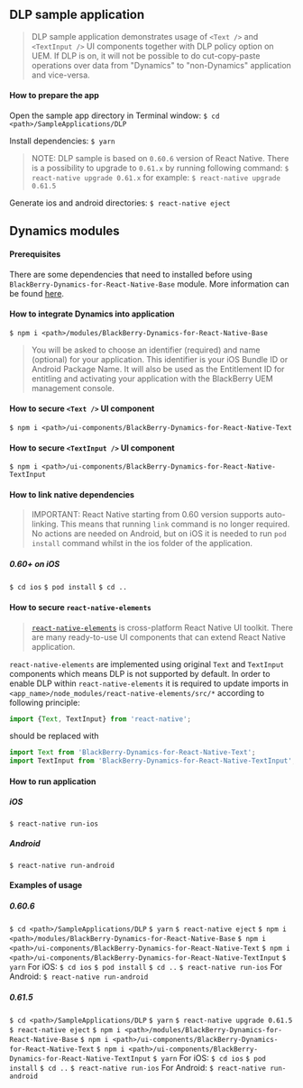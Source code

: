 ## DLP sample application
> DLP sample application demonstrates usage of `<Text />` and `<TextInput />` UI components together with DLP policy option on UEM. If DLP is on, it will not be possible to do cut-copy-paste operations over data from "Dynamics" to "non-Dynamics" application and vice-versa.

#### How to prepare the app
Open the sample app directory in Terminal window:
`$ cd <path>/SampleApplications/DLP`

Install dependencies:
`$ yarn`

> NOTE: DLP sample is based on `0.60.6` version of React Native. There is a possibility to upgrade to `0.61.x` by running following command:
`$ react-native upgrade 0.61.x`
for example:
`$ react-native upgrade 0.61.5`

Generate ios and android directories:
`$ react-native eject`

## Dynamics modules
#### Prerequisites
There are some dependencies that need to installed before using `BlackBerry-Dynamics-for-React-Native-Base` module. More information can be found [here](https://github.com/blackberry/BlackBerry-Dynamics-React-Native-SDK/tree/master/modules/BlackBerry-Dynamics-for-React-Native-Base#Preconditions).
#### How to integrate Dynamics into application
	$ npm i <path>/modules/BlackBerry-Dynamics-for-React-Native-Base
	
> You will be asked to choose an identifier (required) and name (optional) for your application. This identifier is your iOS Bundle ID or Android Package Name. It will also be used as the Entitlement ID for entitling and activating your application with the BlackBerry UEM management console.

#### How to secure `<Text />` UI component
	$ npm i <path>/ui-components/BlackBerry-Dynamics-for-React-Native-Text

#### How to secure `<TextInput />` UI component
	$ npm i <path>/ui-components/BlackBerry-Dynamics-for-React-Native-TextInput

#### How to link native dependencies
> IMPORTANT: React Native starting from 0.60 version supports auto-linking. This means that running `link` command is no longer required. 
> No actions are needed on Android, but on iOS it is needed to run `pod install` command whilst in the ios folder of the application. 

##### 0.60+ on iOS
`$ cd ios`
`$ pod install`
`$ cd ..`

#### How to secure `react-native-elements`
> [`react-native-elements`](https://github.com/react-native-elements/react-native-elements) is cross-platform React Native UI toolkit.
There are many ready-to-use UI components that can extend React Native application.

`react-native-elements` are implemented using original `Text` and `TextInput` components which means DLP is not supported by default.
In order to enable DLP within `react-native-elements` it is required to update imports in `<app_name>/node_modules/react-native-elements/src/*` according to following principle:
```javascript
import {Text, TextInput} from 'react-native'; 
```
should be replaced with
```javascript
import Text from 'BlackBerry-Dynamics-for-React-Native-Text';
import TextInput from 'BlackBerry-Dynamics-for-React-Native-TextInput';
```

#### How to run application
##### iOS
`$ react-native run-ios`

##### Android
`$ react-native run-android`

#### Examples of usage
##### 0.60.6
`$ cd <path>/SampleApplications/DLP`
`$ yarn`
`$ react-native eject`
`$ npm i <path>/modules/BlackBerry-Dynamics-for-React-Native-Base`
`$ npm i <path>/ui-components/BlackBerry-Dynamics-for-React-Native-Text`
`$ npm i <path>/ui-components/BlackBerry-Dynamics-for-React-Native-TextInput`
`$ yarn`
For iOS:
`$ cd ios`
`$ pod install`
`$ cd ..`
`$ react-native run-ios`
For Android:
`$ react-native run-android`
##### 0.61.5
`$ cd <path>/SampleApplications/DLP`
`$ yarn`
`$ react-native upgrade 0.61.5`
`$ react-native eject`
`$ npm i <path>/modules/BlackBerry-Dynamics-for-React-Native-Base`
`$ npm i <path>/ui-components/BlackBerry-Dynamics-for-React-Native-Text`
`$ npm i <path>/ui-components/BlackBerry-Dynamics-for-React-Native-TextInput`
`$ yarn`
For iOS:
`$ cd ios`
`$ pod install`
`$ cd ..`
`$ react-native run-ios`
For Android:
`$ react-native run-android`
